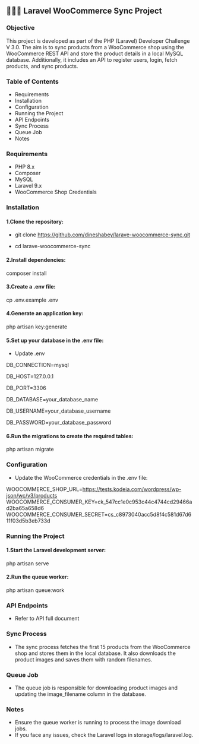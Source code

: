 

## 👨🏼‍💻 Laravel WooCommerce Sync Project

### Objective

This project is developed as part of the PHP (Laravel) Developer Challenge V 3.0. The aim is to sync products from a WooCommerce shop using the WooCommerce REST API and store the product details in a local MySQL database. Additionally, it includes an API to register users, login, fetch products, and sync products.

### Table of Contents

- Requirements
- Installation
- Configuration
- Running the Project
- API Endpoints
- Sync Process
- Queue Job
- Notes

### Requirements

- PHP 8.x
- Composer
- MySQL
- Laravel 9.x
- WooCommerce Shop Credentials

### Installation

#### 1.Clone the repository:

- git clone https://github.com/dineshabey/larave-woocommerce-sync.git

- cd larave-woocommerce-sync

#### 2.Install dependencies:

composer install

#### 3.Create a .env file:

cp .env.example .env

#### 4.Generate an application key:

php artisan key:generate

#### 5.Set up your database in the .env file:

- Update .env 

DB_CONNECTION=mysql

DB_HOST=127.0.0.1

DB_PORT=3306

DB_DATABASE=your_database_name

DB_USERNAME=your_database_username

DB_PASSWORD=your_database_password

#### 6.Run the migrations to create the required tables:

php artisan migrate

### Configuration

- Update the WooCommerce credentials in the .env file:

WOOCOMMERCE_SHOP_URL=https://tests.kodeia.com/wordpress/wp-json/wc/v3/products
WOOCOMMERCE_CONSUMER_KEY=ck_547cc1e0c953c44c4744cd29466ad2ba65a658d6
WOOCOMMERCE_CONSUMER_SECRET=cs_c8973040acc5d8f4c581d67d611f03d5b3eb733d

### Running the Project

#### 1.Start the Laravel development server:

php artisan serve

#### 2.Run the queue worker:

php artisan queue:work

### API Endpoints

- Refer to API full document

### Sync Process

- The sync process fetches the first 15 products from the WooCommerce shop and stores them in the local database. It also downloads the product images and saves them with random filenames.

### Queue Job

- The queue job is responsible for downloading product images and updating the image_filename column in the database.

### Notes

- Ensure the queue worker is running to process the image download jobs.
- If you face any issues, check the Laravel logs in storage/logs/laravel.log.


